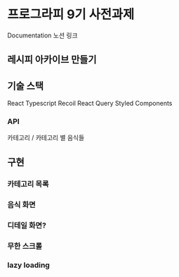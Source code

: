 # 프로그라피 9기 사전과제

Documentation
노션 링크

## 레시피 아카이브 만들기



## 기술 스택

React Typescript Recoil React Query Styled Components

### API 
카테고리 / 카테고리 별 음식들

## 구현

### 카테고리 목록

### 음식 화면

### 디테일 화면?

### 무한 스크롤

### lazy loading
